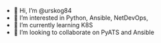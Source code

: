 - 👋 Hi, I’m @urskog84
- 👀 I’m interested in Python, Ansible, NetDevOps,
- 🌱 I’m currently learning K8S
- 💞️ I’m looking to collaborate on PyATS and Ansible


<!---
urskog84/urskog84 is a ✨ special ✨ repository because its `README.md` (this file) appears on your GitHub profile.
You can click the Preview link to take a look at your changes.
--->

